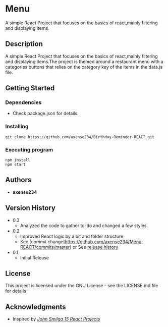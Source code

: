 # **Menu**

A simple React Project that focuses on the basics of react,mainly filtering and displaying items.

## **Description**

A simple React Project that focuses on the basics of react,mainly filtering and displaying items.The project is themed around a restaurant menu with a categories buttons that relies on the category key of the items in the data.js file.

## **Getting Started**

### Dependencies

- Check package.json for details.

### Installing

```
git clone https://github.com/axense234/Birthday-Reminder-REACT.git
```

### Executing program

```
npm install
npm start
```

## **Authors**

- **axense234**

## **Version History**

- 0.3
  - Analyzed the code to gather to-do and changed a few styles.
- 0.2
  - Improved React logic by a bit and folder structure
  - See [commit change]https://github.com/axense234/Menu-REACT/commits/master) or See [release history](https://github.com/axense234/Menu-REACT/releases)
- 0.1
  - Initial Release

## **License**

This project is licensed under the GNU License - see the LICENSE.md file for details

## **Acknowledgments**

- Inspired by [_John Smilga 15 React Projects_](https://www.youtube.com/watch?v=a_7Z7C_JCyo&t=8s)
